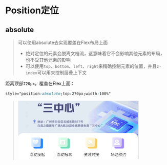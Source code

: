 # Position定位

## absolute

> 可以使用absolute去实现覆盖在Flex布局上面
>
> - 绝对定位的元素会脱离文档流，这意味着它不会影响其他元素的布局，也不受其他元素的影响
> - 可以使用`top`、`bottom`、`left`、`right`来精确控制元素的位置，并且`z-index`可以用来控制层叠上下文

距离顶部`720px`，覆盖在Flex上面：

```css
style="position:absolute;top:270px;width:100%"
```

> ![image-20241216202552903](img/Position定位/image-20241216202552903.png)

